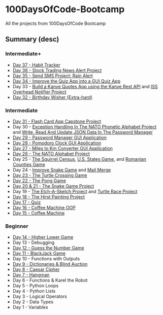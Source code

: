 # 100DaysOfCode-Bootcamp
All the projects from 100DaysOfCode Bootcamp

## Summary (desc)
### Intermediate+
* [Day 37 - Habit Tracker](https://github.com/adrianurdar/100DaysOfCode-Bootcamp/tree/main/Day-037)
* [Day 36 - Stock Trading News Alert Project](https://github.com/adrianurdar/100DaysOfCode-Bootcamp/tree/main/Day-036)
* [Day 35 - Send SMS Project: Rain Alert](https://github.com/adrianurdar/100DaysOfCode-Bootcamp/tree/main/Day-035)
* [Day 34 - Improve the Quiz App into a GUI Quiz App](https://github.com/adrianurdar/100DaysOfCode-Bootcamp/tree/main/Day-034)
* Day 33 - [Build a Kanye Quotes App using the Kanye Rest API](https://github.com/adrianurdar/100DaysOfCode-Bootcamp/tree/main/Day-033/Kanye-Quotes-App) and [ISS Overhead Notifier Project](https://github.com/adrianurdar/100DaysOfCode-Bootcamp/tree/main/Day-033/ISS-Overhead-Notifier-Project)
* [Day 32 - Birthday Wisher (Extra-hard)](https://github.com/adrianurdar/100DaysOfCode-Bootcamp/tree/main/Day-032)

### Intermediate
* [Day 31 - Flash Card App Capstone Project](https://github.com/adrianurdar/100DaysOfCode-Bootcamp/tree/main/Day-031)
* Day 30 - [Exception Handling In The NATO Phonetic Alphabet Project](https://github.com/adrianurdar/100DaysOfCode-Bootcamp/tree/main/Day-030/Exception-Handling-In-The-NATO-Phonetic-Alphabet-Project) and [Write, Read And Update JSON Data In The Password Manager](https://github.com/adrianurdar/100DaysOfCode-Bootcamp/tree/main/Day-030/Write-Read-And-Update-JSON-Data-In-The-Password-Manager)
* [Day 29 - Password Manager GUI Application](https://github.com/adrianurdar/100DaysOfCode-Bootcamp/tree/main/Day-029)
* [Day 28 - Pomodoro Clock GUI Application](https://github.com/adrianurdar/100DaysOfCode-Bootcamp/tree/main/Day-028)
* [Day 27 - Miles to Km Converter GUI Application](https://github.com/adrianurdar/100DaysOfCode-Bootcamp/tree/main/Day-027)
* [Day 26 - The NATO Alphabet Project](https://github.com/adrianurdar/100DaysOfCode-Bootcamp/tree/main/Day-026)
* Day 25 - [The Squirrel Census](https://github.com/adrianurdar/100DaysOfCode-Bootcamp/tree/main/Day-025/Squirrel-Census), [U.S. States Game](https://github.com/adrianurdar/100DaysOfCode-Bootcamp/tree/main/Day-025/US-States-Game), and [Romanian Counties Game](https://github.com/adrianurdar/100DaysOfCode-Bootcamp/tree/main/Day-025/Romanian-Counties-Game)
* Day 24 - [Improve Snake Game](https://github.com/adrianurdar/100DaysOfCode-Bootcamp/tree/main/Day-024/Snake) and [Mail Merge](https://github.com/adrianurdar/100DaysOfCode-Bootcamp/tree/main/Day-024/Mail-Merge)
* [Day 23 - The Turtle Crossing Game](https://github.com/adrianurdar/100DaysOfCode-Bootcamp/tree/main/Day-023)
* [Day 22 - The Pong Game](https://github.com/adrianurdar/100DaysOfCode-Bootcamp/tree/main/Day-022)
* [Day 20 & 21 - The Snake Game Project](https://github.com/adrianurdar/100DaysOfCode-Bootcamp/tree/main/Day-020-021/)
* Day 19 - [The Etch-A-Sketch Project](https://github.com/adrianurdar/100DaysOfCode-Bootcamp/tree/main/Day-019/Etch-A-Sketch) and [Turtle Race Project](https://github.com/adrianurdar/100DaysOfCode-Bootcamp/tree/main/Day-019/Turtle-Race)
* [Day 18 - The Hirst Painting Project](https://github.com/adrianurdar/100DaysOfCode-Bootcamp/tree/main/Day-018)
* [Day 17 - Quiz](https://github.com/adrianurdar/100DaysOfCode-Bootcamp/tree/main/Day-017)
* [Day 16 - Coffee Machine OOP](https://github.com/adrianurdar/100DaysOfCode-Bootcamp/tree/main/Day-016)
* [Day 15 - Coffee Machine](https://github.com/adrianurdar/100DaysOfCode-Bootcamp/tree/main/Day-015)

### Beginner
* [Day 14 - Higher Lower Game](https://github.com/adrianurdar/100DaysOfCode-Bootcamp/tree/main/Day-014)
* Day 13 - Debugging
* [Day 12 - Guess the Number Game](https://github.com/adrianurdar/100DaysOfCode-Bootcamp/blob/main/Day-012/guess-the-number.py)
* [Day 11 - BlackJack Game](https://github.com/adrianurdar/100DaysOfCode-Bootcamp/blob/main/Day-011/blackjack-project.py)
* Day 10 - Functions with Outputs
* [Day 9 - Dictionaries & Blind Auction](https://github.com/adrianurdar/100DaysOfCode-Bootcamp/tree/main/Day-009)
* [Day 8 - Caesar Cipher](https://github.com/adrianurdar/100DaysOfCode-Bootcamp/tree/main/Day-008)
* [Day 7 - Hangman](https://github.com/adrianurdar/100DaysOfCode-Bootcamp/tree/main/Day-007)
* Day 6 - Functions & Karel the Robot
* Day 5 - Python Loops
* Day 4 - Python Lists
* Day 3 - Logical Operators
* Day 2 - Data Types
* Day 1 - Variables
